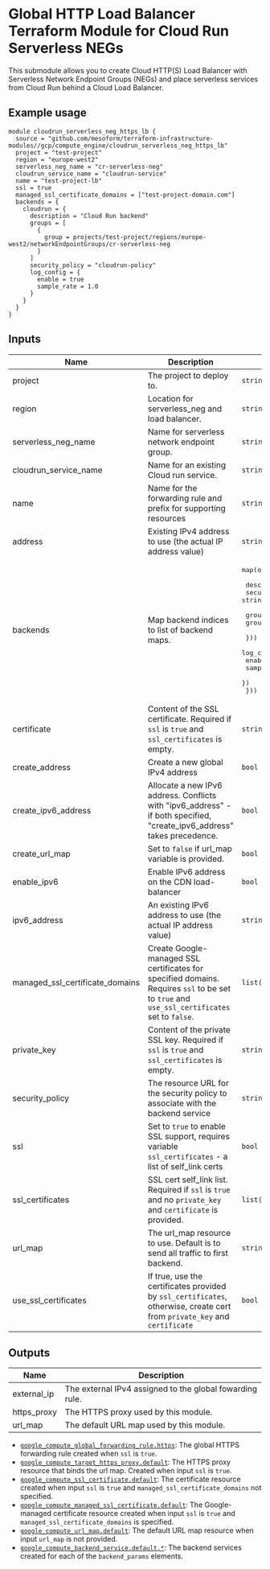 # Global HTTP Load Balancer Terraform Module for Cloud Run Serverless NEGs

This submodule allows you to create Cloud HTTP(S) Load Balancer with Serverless Network Endpoint Groups (NEGs) and place serverless services from Cloud Run behind a Cloud Load Balancer.

## Example usage

```HCL
module cloudrun_serverless_neg_https_lb {
  source = "github.com/mesoform/terraform-infrastructure-modules//gcp/compute_engine/cloudrun_serverless_neg_https_lb"
  project = "test-project"
  region = "europe-west2"
  serverless_neg_name = "cr-serverless-neg"
  cloudrun_service_name = "cloudrun-service"
  name = "test-project-lb"
  ssl = true
  managed_ssl_certificate_domains = ["test-project-domain.com"]
  backends = {
    cloudrun = {
      description = "Cloud Run backend"
      groups = [
        {
          group = projects/test-project/regions/europe-west2/networkEndpointGroups/cr-serverless-neg
        }
      ]
      security_policy = "cloudrun-policy"      
      log_config = {
        enable = true
        sample_rate = 1.0
      }
    }
  }
}
```

<!-- BEGINNING OF PRE-COMMIT-TERRAFORM DOCS HOOK -->
## Inputs

| Name                               | Description                                                                                                                                 | Type                                                                                                                                                                                                                                                                                           | Default | Required |
|------------------------------------|---------------------------------------------------------------------------------------------------------------------------------------------|------------------------------------------------------------------------------------------------------------------------------------------------------------------------------------------------------------------------------------------------------------------------------------------------|---------|:--------:|
| project                            | The project to deploy to.                                                                                                                   | `string`                                                                                                                                                                                                                                                                                       | n/a     |   yes    |
| region                             | Location for serverless_neg and load balancer.                                                                                              | `string`                                                                                                                                                                                                                                                                                       | n/a     |   yes    |
| serverless_neg_name                | Name for serverless network endpoint group.                                                                                                 | `string`                                                                                                                                                                                                                                                                                       | n/a     |   yes    |
| cloudrun_service_name              | Name for an existing Cloud run service.                                                                                                     | `string`                                                                                                                                                                                                                                                                                       | n/a     |   yes    |
| name                               | Name for the forwarding rule and prefix for supporting resources                                                                            | `string`                                                                                                                                                                                                                                                                                       | n/a     |   yes    |
| address                            | Existing IPv4 address to use (the actual IP address value)                                                                                  | `string`                                                                                                                                                                                                                                                                                       | `null`  |   no     |
| backends                           | Map backend indices to list of backend maps.                                                                                                | <pre>map(object({<br><br>    description             = string<br>    security_policy         = string<br><br>    groups = list(object({<br>      group = string<br><br>    }))<br>    log_config = object({<br>      enable      = bool<br>      sample_rate = number<br>    })<br>  }))</pre> | n/a     |   yes    |
| certificate                        | Content of the SSL certificate. Required if `ssl` is `true` and `ssl_certificates` is empty.                                                | `string`                                                                                                                                                                                                                                                                                       | `null`  |    no    |
| create\_address                    | Create a new global IPv4 address                                                                                                            | `bool`                                                                                                                                                                                                                                                                                         | `true`  |    no    |
| create\_ipv6\_address              | Allocate a new IPv6 address. Conflicts with "ipv6\_address" - if both specified, "create\_ipv6\_address" takes precedence.                  | `bool`                                                                                                                                                                                                                                                                                         | `false` |    no    |
| create\_url\_map                   | Set to `false` if url\_map variable is provided.                                                                                            | `bool`                                                                                                                                                                                                                                                                                         | `true`  |    no    |
| enable\_ipv6                       | Enable IPv6 address on the CDN load-balancer                                                                                                | `bool`                                                                                                                                                                                                                                                                                         | `false` |    no    |
| ipv6\_address                      | An existing IPv6 address to use (the actual IP address value)                                                                               | `string`                                                                                                                                                                                                                                                                                       | `null`  |    no    |
| managed\_ssl\_certificate\_domains | Create Google-managed SSL certificates for specified domains. Requires `ssl` to be set to `true` and `use_ssl_certificates` set to `false`. | `list(string)`                                                                                                                                                                                                                                                                                 | `[]`    |    no    |
| private\_key                       | Content of the private SSL key. Required if `ssl` is `true` and `ssl_certificates` is empty.                                                | `string`                                                                                                                                                                                                                                                                                       | `null`  |    no    |
| security\_policy                   | The resource URL for the security policy to associate with the backend service                                                              | `string`                                                                                                                                                                                                                                                                                       | `null`  |    no    |
| ssl                                | Set to `true` to enable SSL support, requires variable `ssl_certificates` - a list of self\_link certs                                      | `bool`                                                                                                                                                                                                                                                                                         | `false` |    no    |
| ssl\_certificates                  | SSL cert self\_link list. Required if `ssl` is `true` and no `private_key` and `certificate` is provided.                                   | `list(string)`                                                                                                                                                                                                                                                                                 | `[]`    |    no    |
| url\_map                           | The url\_map resource to use. Default is to send all traffic to first backend.                                                              | `string`                                                                                                                                                                                                                                                                                       | `null`  |    no    |
| use\_ssl\_certificates             | If true, use the certificates provided by `ssl_certificates`, otherwise, create cert from `private_key` and `certificate`                   | `bool`                                                                                                                                                                                                                                                                                         | `false` |    no    |

## Outputs

| Name | Description |
|------|-------------|
| external\_ip | The external IPv4 assigned to the global fowarding rule. |
| https\_proxy | The HTTPS proxy used by this module. |
| url\_map | The default URL map used by this module. |

<!-- END OF PRE-COMMIT-TERRAFORM DOCS HOOK -->

* [`google_compute_global_forwarding_rule.https`](https://www.terraform.io/docs/providers/google/r/compute_global_forwarding_rule.html): The global HTTPS forwarding rule created when `ssl` is `true`.
* [`google_compute_target_https_proxy.default`](https://www.terraform.io/docs/providers/google/r/compute_target_https_proxy.html): The HTTPS proxy resource that binds the url map. Created when input `ssl` is `true`.
* [`google_compute_ssl_certificate.default`](https://www.terraform.io/docs/providers/google/r/compute_ssl_certificate.html): The certificate resource created when input `ssl` is `true` and `managed_ssl_certificate_domains` not specified.
* [`google_compute_managed_ssl_certificate.default`](https://www.terraform.io/docs/providers/google/r/compute_managed_ssl_certificate.html): The Google-managed certificate resource created when input `ssl` is `true` and `managed_ssl_certificate_domains` is specified.
* [`google_compute_url_map.default`](https://www.terraform.io/docs/providers/google/r/compute_url_map.html): The default URL map resource when input `url_map` is not provided.
* [`google_compute_backend_service.default.*`](https://www.terraform.io/docs/providers/google/r/compute_backend_service.html): The backend services created for each of the `backend_params` elements.